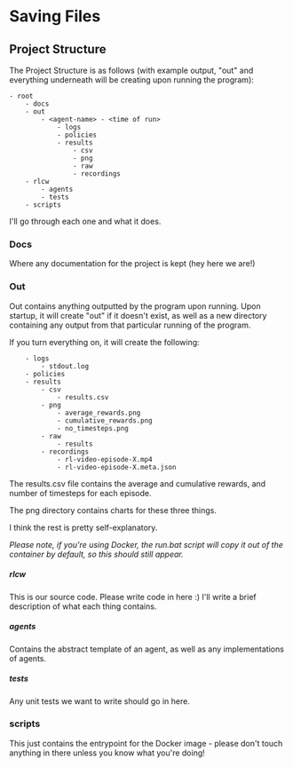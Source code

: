 # Saving Files

## Project Structure

The Project Structure is as follows (with example output, "out" and everything underneath 
will be creating upon running the program):

    - root
        - docs
        - out
            - <agent-name> - <time of run>
                - logs
                - policies
                - results
                    - csv
                    - png
                    - raw
                    - recordings
        - rlcw
            - agents
            - tests
        - scripts

I'll go through each one and what it does.

### Docs

Where any documentation for the project is kept (hey here we are!)

### Out

Out contains anything outputted by the program upon running. Upon startup, it will create "out" if it doesn't exist, as 
well as a new directory containing any output from that particular running of the program.

If you turn everything on, it will create the following:

        - logs
            - stdout.log
        - policies
        - results
            - csv
                - results.csv
            - png
                - average_rewards.png
                - cumulative_rewards.png
                - no_timesteps.png
            - raw
                - results
            - recordings
                - rl-video-episode-X.mp4
                - rl-video-episode-X.meta.json

The results.csv file contains the average and cumulative rewards, and number of timesteps for each episode.

The png directory contains charts for these three things.

I think the rest is pretty self-explanatory.

_Please note, if you're using Docker, the run.bat script will copy it out of the container by default, 
so this should still appear._

##### rlcw

This is our source code. Please write code in here :) I'll write a brief description of what each thing contains.

##### agents

Contains the abstract template of an agent, as well as any implementations of agents.

##### tests

Any unit tests we want to write should go in here.

### scripts

This just contains the entrypoint for the Docker image - please don't touch anything in there unless you know what
you're doing!
